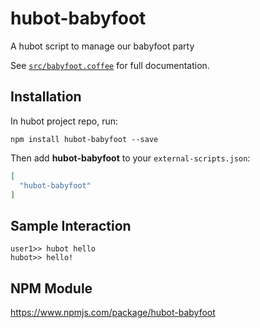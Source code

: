 # hubot-babyfoot

A hubot script to manage our babyfoot party

See [`src/babyfoot.coffee`](src/babyfoot.coffee) for full documentation.

## Installation

In hubot project repo, run:

`npm install hubot-babyfoot --save`

Then add **hubot-babyfoot** to your `external-scripts.json`:

```json
[
  "hubot-babyfoot"
]
```

## Sample Interaction

```
user1>> hubot hello
hubot>> hello!
```

## NPM Module

https://www.npmjs.com/package/hubot-babyfoot

